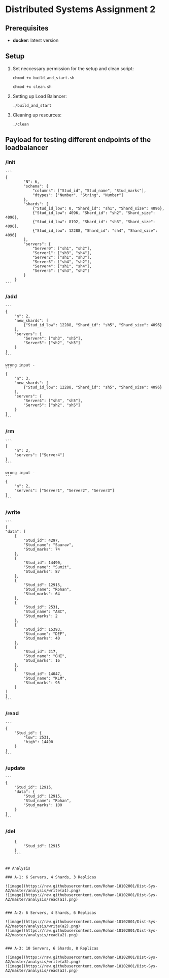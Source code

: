 # Distributed Systems Assignment 2

## Prerequisites

- **docker**: latest version


## Setup

1. Set neccessary permission for the setup and clean script:
   ```
   chmod +x build_and_start.sh 
   ```

   ```
   chmod +x clean.sh 
   ```

2. Setting up Load Balancer:
   ```
   ./build_and_start
   ```

2. Cleaning up resources:
   ```
   ./clean
   ```

## Payload for testing different endpoints of the loadbalancer

### /init

    ```
    {
            "N": 6,
            "schema": {
                "columns": ["Stud_id", "Stud_name", "Stud_marks"],
                "dtypes": ["Number", "String", "Number"]
            },
            "shards": [
                {"Stud_id_low": 0, "Shard_id": "sh1", "Shard_size": 4096},
                {"Stud_id_low": 4096, "Shard_id": "sh2", "Shard_size": 4096},
                {"Stud_id_low": 8192, "Shard_id": "sh3", "Shard_size": 4096},
                {"Stud_id_low": 12288, "Shard_id": "sh4", "Shard_size": 4096}
            ],
            "servers": {
                "Server0": ["sh1", "sh2"],
                "Server1": ["sh3", "sh4"],
                "Server2": ["sh1", "sh3"],
                "Server3": ["sh4", "sh2"],
                "Server4": ["sh1", "sh4"],
                "Server5": ["sh3", "sh2"]
            }
        }
    ```
    

### /add 

    ```
    {
        "n": 2,
        "new_shards": [
            {"Stud_id_low": 12288, "Shard_id": "sh5", "Shard_size": 4096}
        ],
        "servers": {
            "Server4": ["sh3", "sh5"],
            "Server5": ["sh2", "sh5"]
        }
    }
    ```

    wrong input - 
    ```
    {
        "n": 3,
        "new_shards": [
            {"Stud_id_low": 12288, "Shard_id": "sh5", "Shard_size": 4096}
        ],
        "servers": {
            "Server4": ["sh3", "sh5"],
            "Server5": ["sh2", "sh5"]
        }
    }
    ```

### /rm

    ```
    {
        "n": 2,
        "servers": ["Server4"]
    }
    ```

    wrong input - 
    ```
    {
        "n": 2,
        "servers": ["Server1", "Server2", "Server3"]
    }
    ```

### /write 

    ```
    {
    "data": [
        {
            "Stud_id": 4297,
            "Stud_name": "Saurav",
            "Stud_marks": 74
        },
        {
            "Stud_id": 14490,
            "Stud_name": "Sumit",
            "Stud_marks": 87
        },
        {
            "Stud_id": 12915,
            "Stud_name": "Rohan",
            "Stud_marks": 64
        },
        {
            "Stud_id": 2531,
            "Stud_name": "ABC",
            "Stud_marks": 2
        },
        {
            "Stud_id": 15393,
            "Stud_name": "DEF",
            "Stud_marks": 40
        },
        {
            "Stud_id": 217,
            "Stud_name": "GHI",
            "Stud_marks": 16
        },
        {
            "Stud_id": 14047,
            "Stud_name": "KLM",
            "Stud_marks": 95
        }
    ]
    }
    ```

### /read

    ```
    {
        "Stud_id": {
            "low": 2531,
            "high": 14490
        }
    }
    ```

### /update 

    ```
    {
        "Stud_id": 12915,
        "data": {
            "Stud_id": 12915,
            "Stud_name": "Rohan",
            "Stud_marks": 100
        }
    }
    ```

### /del

```
    {
        "Stud_id": 12915
    }
    ```


## Analysis

### A-1: 6 Servers, 4 Shards, 3 Replicas

![image](https://raw.githubusercontent.com/Rohan-18102001/Dist-Sys-A2/master/analysis/write(a1).png)
![image](https://raw.githubusercontent.com/Rohan-18102001/Dist-Sys-A2/master/analysis/read(a1).png)


### A-2: 6 Servers, 4 Shards, 6 Replicas

![image](https://raw.githubusercontent.com/Rohan-18102001/Dist-Sys-A2/master/analysis/write(a2).png)
![image](https://raw.githubusercontent.com/Rohan-18102001/Dist-Sys-A2/master/analysis/read(a2).png)


### A-3: 10 Servers, 6 Shards, 8 Replicas

![image](https://raw.githubusercontent.com/Rohan-18102001/Dist-Sys-A2/master/analysis/write(a3).png)
![image](https://raw.githubusercontent.com/Rohan-18102001/Dist-Sys-A2/master/analysis/read(a3).png)

